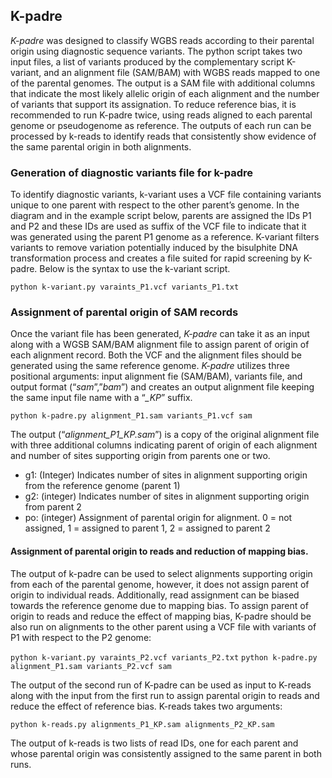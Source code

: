 ## K-padre

*K-padre* was designed to classify WGBS reads according to their parental origin using diagnostic sequence variants. 
The python script takes two input files, a list of variants produced by the complementary script K-variant, 
and an alignment file (SAM/BAM) with WGBS reads mapped to one of the parental genomes. The output is a SAM file with
additional columns that indicate the most likely allelic origin of each alignment and the number of variants that 
support its assignation. To reduce reference bias, it is recommended to run K-padre twice, using reads aligned to 
each parental genome or pseudogenome as reference. The outputs of each run can be processed by k-reads to identify
reads that consistently show evidence of the same parental origin in both alignments.

### Generation of diagnostic variants file for k-padre
To identify diagnostic variants, k-variant uses a VCF file containing variants unique to one parent with respect to 
the other parent’s genome. In the diagram and in the example script below, parents are assigned the IDs P1 and P2 and
these IDs are used as suffix of the VCF file to indicate that it was generated using the parent P1 genome as a 
reference. K-variant filters variants to remove variation potentially induced by the bisulphite DNA transformation 
process and creates a file suited for rapid screening by K-padre. Below is the syntax to use the k-variant script.

`python k-variant.py varaints_P1.vcf variants_P1.txt`

### Assignment of parental origin of SAM records
Once the variant file has been generated, *K-padre* can take it as an input along with a WGSB SAM/BAM alignment file to
assign parent of origin of each alignment record. Both the VCF and the alignment files should be generated using the same
reference genome. *K-padre* utilizes three positional arguments: input alignment fie (SAM/BAM), variants file, and output 
format (“*sam*”,”*bam*”) and creates an output alignment file keeping the same input file name with a “*_KP*” suffix.

`python k-padre.py alignment_P1.sam variants_P1.vcf sam`

The output (“*alignment_P1_KP.sam*”) is a copy of the original alignment file with three additional columns indicating 
parent of origin of each alignment and number of sites supporting origin from parents one or two. 

* g1: (Integer) Indicates number of sites in alignment supporting origin from the reference genome (parent 1)
* g2: (integer) Indicates number of sites in alignment supporting origin from parent 2
* po: (integer) Assignment of parental origin for alignment. 0 = not assigned, 1 = assigned to parent 1, 2 = assigned to parent 2

#### Assignment of parental origin to reads and reduction of mapping bias.
The output of k-padre can be used to select alignments supporting origin from each of the parental genome, however, it 
does not assign parent of origin to individual reads. Additionally, read assignment can be biased towards the reference 
genome due to mapping bias. To assign parent of origin to reads and reduce the effect of mapping bias, K-padre should be 
also run on alignments to the other parent using a VCF file with variants of P1 with respect to the P2 genome:

`python k-variant.py varaints_P2.vcf variants_P2.txt`
`python k-padre.py alignment_P1.sam variants_P2.vcf sam`

The output of the second run of K-padre can be used as input to K-reads along with the input from the first run to assign 
parental origin to reads and reduce the effect of reference bias. K-reads takes two arguments:

`python k-reads.py alignments_P1_KP.sam alignments_P2_KP.sam`

The output of k-reads is two lists of read IDs, one for each parent and whose parental origin was consistently assigned to 
the same parent in both runs.

